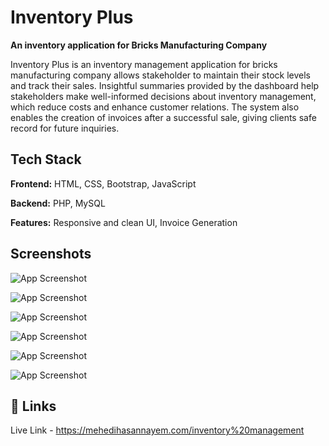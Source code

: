 
# Inventory Plus
**An inventory application for Bricks Manufacturing Company**


Inventory Plus is an inventory management application for bricks manufacturing company allows stakeholder to maintain their stock levels and track their sales. Insightful summaries provided by the dashboard help stakeholders make well-informed decisions about inventory management, which reduce costs and enhance customer relations. The system also enables the creation of invoices after a successful sale, giving clients safe record for future inquiries.



## Tech Stack

**Frontend:**  HTML, CSS, Bootstrap, JavaScript 

**Backend:**  PHP, MySQL

**Features:**  Responsive and clean UI, Invoice Generation  




## Screenshots

![App Screenshot](https://i.ibb.co/X3MPynW/Screenshot-2024-05-01-173557.png)

![App Screenshot](https://i.ibb.co/PNZF1kZ/Screenshot-2024-05-01-173612.png)

![App Screenshot](https://i.ibb.co/FYpM8s8/Screenshot-2024-05-01-173636.png)

![App Screenshot](https://i.ibb.co/HH1MMXZ/Screenshot-2024-05-01-173655.png)

![App Screenshot](https://i.ibb.co/R0WGs6q/Screenshot-2024-05-01-173807.png)

![App Screenshot](https://i.ibb.co/T4mZwG7/Screenshot-2024-05-01-173714.png)


## 🔗 Links

Live Link - https://mehedihasannayem.com/inventory%20management

